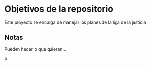 # Objetivos de la repositorio

Este proyecto se encarga de manejar los planes de la liga de la justicia


## Notas
Pueden hacer lo que quieran...

p
